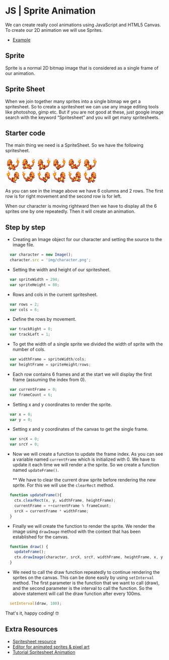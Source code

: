 # JS | Sprite Animation

We can create really cool animations using JavaScript and HTML5 Canvas. To create our 2D animation we will use Sprites.

- [Example](https://emeeneu.github.io/lab-sprite-animation/)

## Sprite

Sprite is a normal 2D bitmap image that is considered as a single frame of our animation.

## Sprite Sheet

When we join together many sprites into a single bitmap we get a spritesheet. So to create a spritesheet we can use any image editing tools like photoshop, gimp etc. But if you are not good at these, just google image search with the keyword “Spritesheet” and you will get many spritesheets.

## Starter code

The main thing we need is a SpriteSheet. So we have the following spritesheet.

![Sprite Sheet](code/img/character.png)

As you can see in the image above we have 6 columns and 2 rows. The first row is for right movement and the second row is for left.

When our character is moving rightward then we have to display all the 6 sprites one by one repeatedly. Then it will create an animation.

## Step by step

- Creating an Image object for our character and setting the source to the image file.

```js
  var character = new Image();
  character.src = 'img/character.png';
```

- Setting the width and height of our spritesheet.

```js
  var spriteWidth = 294;
  var spriteHeight = 80;
```

- Rows and cols in the current spritesheet.

```js
  var rows = 2;
  var cols = 6;
```

- Define the rows by movement.

```js
  var trackRight = 0;
  var trackLeft = 1;
```

- To get the width of a single sprite we divided the width of sprite with the number of cols.

```js
  var widthFrame = spriteWidth/cols;
  var heightFrame = spriteHeight/rows;
```

- Each row contains 6 frames and at the start we will display the first frame (assuming the index from 0).

```js
  var currentFrame = 0;
  var frameCount = 6;
```

- Setting x and y coordinates to render the sprite.

```js
  var x = 0;
  var y = 0;
```

- Setting x and y coordinates of the canvas to get the single frame.

```js
  var srcX = 0;
  var srcY = 0;
```

- Now we will create a function to update the frame index. As you can see a variable named `currentFrame` which is initialized with 0. We have to update it each time we will render a the sprite. So we create a function named `updateFrame()`.

  ** We have to clear the current draw sprite before rendering the new sprite. For this we will use the `clearRect` method.

```js
  function updateFrame(){
    ctx.clearRect(x, y, widthFrame, heightFrame);
    currentFrame = ++currentFrame % frameCount;
    srcX = currentFrame * widthFrame;
  }
```

- Finally we will create the function to render the sprite. We render the image using `drawImage` method with the context that has been established for the canvas.

```js
  function draw() {
    updateFrame();
    ctx.drawImage(character, srcX, srcY, widthFrame, heightFrame, x, y, widthFrame, heightFrame);
  }
```

- We need to call the draw function repeatedly to continue rendering the sprites on the canvas. This can be done easily by using `setInterval` method. The first parameter is the function that we want to call (draw), and the second parameter is the interval to call the function. So the above statement will call the draw function after every 100ms.

```js
  setInterval(draw, 100);
```

That's it, happy coding! 🤓

## Extra Resources

- [Spritesheet resource](https://www.spriters-resource.com)
- [Editor for animated sprites & pixel art](https://www.piskelapp.com/)
- [Tutorial Spritesheet Animation](https://gamedevelopment.tutsplus.com/tutorials/an-introduction-to-spritesheet-animation--gamedev-13099)
